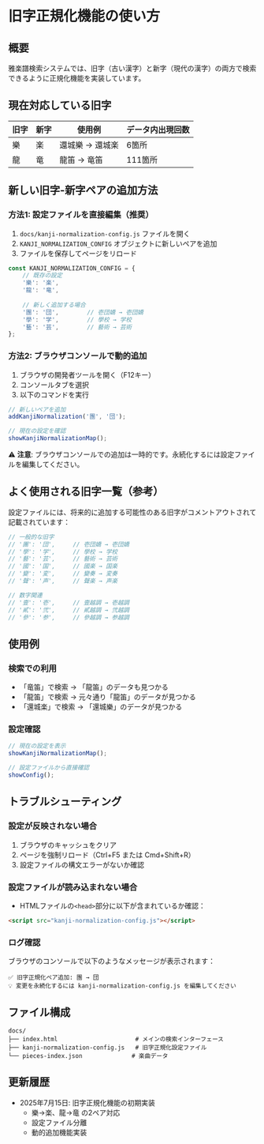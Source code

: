 # 旧字正規化機能の使い方

## 概要
雅楽譜検索システムでは、旧字（古い漢字）と新字（現代の漢字）の両方で検索できるように正規化機能を実装しています。

## 現在対応している旧字

| 旧字 | 新字 | 使用例 | データ内出現回数 |
|------|------|--------|------------------|
| 樂   | 楽   | 還城樂 → 還城楽 | 6箇所 |
| 龍   | 竜   | 龍笛 → 竜笛 | 111箇所 |

## 新しい旧字-新字ペアの追加方法

### 方法1: 設定ファイルを直接編集（推奨）

1. `docs/kanji-normalization-config.js` ファイルを開く
2. `KANJI_NORMALIZATION_CONFIG` オブジェクトに新しいペアを追加
3. ファイルを保存してページをリロード

```javascript
const KANJI_NORMALIZATION_CONFIG = {
    // 既存の設定
    '樂': '楽',
    '龍': '竜',
    
    // 新しく追加する場合
    '團': '団',        // 壱団嬌 → 壱団嬌
    '學': '学',        // 學校 → 学校
    '藝': '芸',        // 藝術 → 芸術
};
```

### 方法2: ブラウザコンソールで動的追加

1. ブラウザの開発者ツールを開く（F12キー）
2. コンソールタブを選択
3. 以下のコマンドを実行

```javascript
// 新しいペアを追加
addKanjiNormalization('團', '団');

// 現在の設定を確認
showKanjiNormalizationMap();
```

⚠️ **注意**: ブラウザコンソールでの追加は一時的です。永続化するには設定ファイルを編集してください。

## よく使用される旧字一覧（参考）

設定ファイルには、将来的に追加する可能性のある旧字がコメントアウトされて記載されています：

```javascript
// 一般的な旧字
// '團': '団',     // 壱団嬌 → 壱団嬌
// '學': '学',     // 學校 → 学校
// '藝': '芸',     // 藝術 → 芸術
// '國': '国',     // 國楽 → 国楽
// '變': '変',     // 變奏 → 変奏
// '聲': '声',     // 聲楽 → 声楽

// 数字関連
// '壹': '壱',     // 壹越調 → 壱越調
// '貳': '弐',     // 貳越調 → 弐越調
// '參': '参',     // 參越調 → 参越調
```

## 使用例

### 検索での利用
- 「竜笛」で検索 → 「龍笛」のデータも見つかる
- 「龍笛」で検索 → 元々通り「龍笛」のデータが見つかる
- 「還城楽」で検索 → 「還城樂」のデータが見つかる

### 設定確認
```javascript
// 現在の設定を表示
showKanjiNormalizationMap();

// 設定ファイルから直接確認
showConfig();
```

## トラブルシューティング

### 設定が反映されない場合
1. ブラウザのキャッシュをクリア
2. ページを強制リロード（Ctrl+F5 または Cmd+Shift+R）
3. 設定ファイルの構文エラーがないか確認

### 設定ファイルが読み込まれない場合
- HTMLファイルの`<head>`部分に以下が含まれているか確認：
```html
<script src="kanji-normalization-config.js"></script>
```

### ログ確認
ブラウザのコンソールで以下のようなメッセージが表示されます：
```
✅ 旧字正規化ペア追加: 團 → 団
💡 変更を永続化するには kanji-normalization-config.js を編集してください
```

## ファイル構成

```
docs/
├── index.html                      # メインの検索インターフェース
├── kanji-normalization-config.js   # 旧字正規化設定ファイル
└── pieces-index.json              # 楽曲データ
```

## 更新履歴

- 2025年7月15日: 旧字正規化機能の初期実装
  - 樂→楽、龍→竜 の2ペア対応
  - 設定ファイル分離
  - 動的追加機能実装
